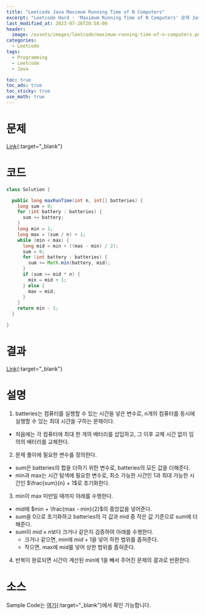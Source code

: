 ```yaml
---
title: "Leetcode Java Maximum Running Time of N Computers"
excerpt: "Leetcode Hard - 'Maximum Running Time of N Computers' 문제 Java 풀이"
last_modified_at: 2023-07-26T20:50:00
header:
  image: /assets/images/leetcode/maximum-running-time-of-n-computers.png
categories:
  - Leetcode
tags:
  - Programming
  - Leetcode
  - Java

toc: true
toc_ads: true
toc_sticky: true
use_math: true
---
```

# 문제
[Link](https://leetcode.com/problems/maximum-running-time-of-n-computers){:target="_blank"}

# 코드
```java
class Solution {

  public long maxRunTime(int n, int[] batteries) {
    long sum = 0;
    for (int battery : batteries) {
      sum += battery;
    }
    long min = 1;
    long max = (sum / n) + 1;
    while (min < max) {
      long mid = min + ((max - min) / 2);
      sum = 0;
      for (int battery : batteries) {
        sum += Math.min(battery, mid);
      }
      if (sum >= mid * n) {
        min = mid + 1;
      } else {
        max = mid;
      }
    }
    return min - 1;
  }

}
```

# 결과
[Link](https://leetcode.com/problems/maximum-running-time-of-n-computers/submissions/1005222842/){:target="_blank"}

# 설명
1. batteries는 컴퓨터를 실행할 수 있는 시간을 넣은 변수로, n개의 컴퓨터를 동시에 실행할 수 있는 최대 시간을 구하는 문제이다.
- 처음에는 각 컴퓨터에 최대 한 개의 배터리를 삽입하고, 그 이후 교체 시간 없이 임의의 배터리를 교체한다.

2. 문제 풀이에 필요한 변수를 정의한다.
- sum은 batteries의 합을 더하기 위한 변수로, batteries의 모든 값을 더해준다.
- min과 max는 시간 탐색에 필요한 변수로, 최소 가능한 시간인 1과 최대 가능한 시간인 $\frac{sum}{n} + 1$로 초기화한다.

3. min이 max 미만일 때까지 아래를 수행한다.
- mid에 $min + \frac{max - min}{2}$의 중앙값을 넣어준다.
- sum을 0으로 초기화하고 batteries의 각 값과 mid 중 작은 값 기준으로 sum에 더해준다.
- sum이 $mid \times n$보다 크거나 같은지 검증하여 아래를 수행한다.
  - 크거나 같으면, min에 $mid + 1$을 넣어 하한 범위를 좁혀준다.
  - 작으면, max에 mid를 넣어 상한 범위를 좁혀준다.

4. 반복이 완료되면 시간이 계산된 min에 1을 빼서 주어진 문제의 결과로 반환한다.

# 소스
Sample Code는 [여기](https://github.com/GracefulSoul/leetcode/blob/master/src/main/java/gracefulsoul/problems/MaximumRunningTimeOfNComputers.java){:target="_blank"}에서 확인 가능합니다.